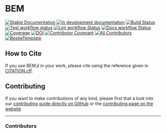 # BEM

[![Stable Documentation](https://img.shields.io/badge/docs-stable-blue.svg)](https://l-s-campos.github.io/BEM.jl/stable)
[![In development documentation](https://img.shields.io/badge/docs-dev-blue.svg)](https://l-s-campos.github.io/BEM.jl/dev)
[![Build Status](https://github.com/l-s-campos/BEM.jl/workflows/Test/badge.svg)](https://github.com/l-s-campos/BEM.jl/actions)
[![Test workflow status](https://github.com/l-s-campos/BEM.jl/actions/workflows/Test.yml/badge.svg?branch=main)](https://github.com/l-s-campos/BEM.jl/actions/workflows/Test.yml?query=branch%3Amain)
[![Lint workflow Status](https://github.com/l-s-campos/BEM.jl/actions/workflows/Lint.yml/badge.svg?branch=main)](https://github.com/l-s-campos/BEM.jl/actions/workflows/Lint.yml?query=branch%3Amain)
[![Docs workflow Status](https://github.com/l-s-campos/BEM.jl/actions/workflows/Docs.yml/badge.svg?branch=main)](https://github.com/l-s-campos/BEM.jl/actions/workflows/Docs.yml?query=branch%3Amain)
[![Coverage](https://codecov.io/gh/l-s-campos/BEM.jl/branch/main/graph/badge.svg)](https://codecov.io/gh/l-s-campos/BEM.jl)
[![DOI](https://zenodo.org/badge/DOI/FIXME)](https://doi.org/FIXME)
[![Contributor Covenant](https://img.shields.io/badge/Contributor%20Covenant-2.1-4baaaa.svg)](CODE_OF_CONDUCT.md)
[![All Contributors](https://img.shields.io/github/all-contributors/l-s-campos/BEM.jl?labelColor=5e1ec7&color=c0ffee&style=flat-square)](#contributors)
[![BestieTemplate](https://img.shields.io/endpoint?url=https://raw.githubusercontent.com/JuliaBesties/BestieTemplate.jl/main/docs/src/assets/badge.json)](https://github.com/JuliaBesties/BestieTemplate.jl)

## How to Cite

If you use BEM.jl in your work, please cite using the reference given in [CITATION.cff](https://github.com/l-s-campos/BEM.jl/blob/main/CITATION.cff).

## Contributing

If you want to make contributions of any kind, please first that a look into our [contributing guide directly on GitHub](docs/src/90-contributing.md) or the [contributing page on the website](https://l-s-campos.github.io/BEM.jl/dev/90-contributing/)

---

### Contributors

<!-- ALL-CONTRIBUTORS-LIST:START - Do not remove or modify this section -->
<!-- prettier-ignore-start -->
<!-- markdownlint-disable -->

<!-- markdownlint-restore -->
<!-- prettier-ignore-end -->

<!-- ALL-CONTRIBUTORS-LIST:END -->
